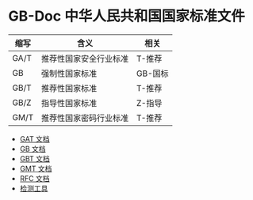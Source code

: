 # GB-Doc 中华人民共和国国家标准文件

| 缩写 | 含义 | 相关 |
| --- | --- | --- |
| GA/T | 推荐性国家安全行业标准 | T-推荐 |
| GB  | 强制性国家标准 | GB-国标 |
| GB/T | 推荐性国家标准 | T-推荐 |
| GB/Z | 指导性国家标准 | Z-指导 |
| GM/T | 推荐性国家密码行业标准 | T-推荐 |

- [GAT 文档](./GAT)
- [GB 文档](./GB)
- [GBT 文档](./GBT)
- [GMT 文档](./GM-Standards/README.md)
- [RFC 文档](./RFC)
- [检测工具](./Tool)
